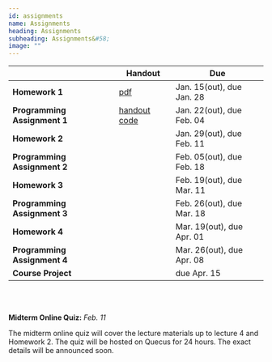 ```yaml
---
id: assignments
name: Assignments
heading: Assignments
subheading: Assignments&#58;
image: ""
---
```


|           | Handout                | Due
|-----------|------------------------|---------
| **Homework 1**   |  [pdf](assets/assignments/HW01.pdf)        | Jan. 15(out), due Jan. 28 
| **Programming Assignment 1**   |  [handout](assets/assignments/HW02.pdf) [code](https://colab.research.google.com/github/uoft-csc413/2022/blob/master/assets/assignments/a1-code.ipynb)      | Jan. 22(out), due Feb. 04 
| **Homework 2**   |          | Jan. 29(out), due Feb. 11
| **Programming Assignment 2**   |          | Feb. 05(out), due Feb. 18 
| **Homework 3**   |         | Feb. 19(out), due Mar. 11 
| **Programming Assignment 3**   |       | Feb. 26(out), due Mar. 18
| **Homework 4**  |    | Mar. 19(out), due Apr. 01
| **Programming Assignment 4**   |     | Mar. 26(out), due Apr. 08
| **Course Project**   |       | due Apr. 15

<br/> 

<br/> 

**Midterm Online Quiz:**  *Feb. 11* 

The midterm online quiz will cover the lecture materials up to lecture 4 and Homework 2. The quiz will be hosted on Quecus for 24 hours. The exact details will be announced soon.
